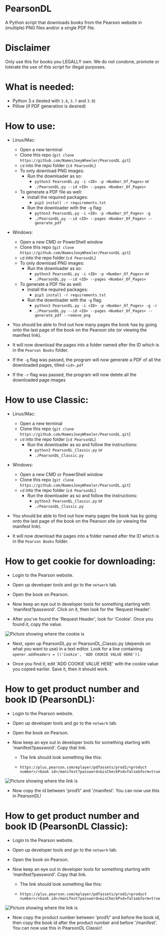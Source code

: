 # PearsonDL

A Python script that downloads books from the Pearson website in (multiple) PNG files and/or a single PDF file.

# Disclaimer

Only use this for books you LEGALLY own. We do not condone, promote or tolerate the use of this script for illegal purposes.

# What is needed:

- Python 3.x (tested with `3.6`, `3.7` and `3.9`)
- Pillow (if PDF generation is desired)

# How to use:

- Linux/Mac:
  - Open a new terminal
  - Clone this repo (`git clone https://github.com/NamesJoeyWheeler/PearsonDL.git`)
  - `cd` into the repo folder (`cd PearsonDL`)
  - To only download PNG images:
    - Run the downloader as so:
      - `python3 PearsonDL.py -i <ID> -p <Number_Of_Pages>` or
      - `./PearsonDL.py --id <ID> --pages <Number_Of_Pages>`
  - To generate a PDF file as well:
    - Install the required packages:
      - `pip3 install -r requirements.txt`
    - Run the downloader with the `-g` flag:
      - `python3 PearsonDL.py -i <ID> -p <Number_Of_Pages> -g`
      - `./PearsonDL.py --id <ID> --pages <Number_Of_Pages> --generate_pdf`

- Windows:
  - Open a new CMD or PowerShell window
  - Clone this repo (`git clone https://github.com/NamesJoeyWheeler/PearsonDL.git`)
  - `cd` into the repo folder (`cd PearsonDL`)
  - To only download PNG images:
    - Run the downloader as so:
      - `python3 PearsonDL.py -i <ID> -p <Number_Of_Pages>` or
      - `./PearsonDL.py --id <ID> --pages <Number_Of_Pages>`
  - To generate a PDF file as well:
    - Install the required packages:
      - `pip3 install -r requirements.txt`
    - Run the downloader with the `-g` flag:
      - `python3 PearsonDL.py -i <ID> -p <Number_Of_Pages> -g -r`
      - `./PearsonDL.py --id <ID> --pages <Number_Of_Pages> --generate_pdf --remove_png`
 
- You should be able to find out how many pages the book has by going onto the last page of the book on the Pearson site (or viewing the manifest link).

- It will now download the pages into a folder named after the ID which is in the `Pearson Books` folder.

- If the `-g` flag was passed, the program will now generate a PDF of all the downloaded pages, titled `<id>.pdf`

- If the `-r` flag was passed, the program will now delete all the downloaded page images

 
 # How to use Classic:
 
- Linux/Mac:
  - Open a new terminal
  - Clone this repo (`git clone https://github.com/NamesJoeyWheeler/PearsonDL.git`)
  - `cd` into the repo folder (`cd PearsonDL`)
    - Run the downloader as so and follow the instructions:
      - `python3 PearsonDL_Classic.py` or
      - `./PearsonDL_Classic.py`

- Windows:
  - Open a new CMD or PowerShell window
  - Clone this repo (`git clone https://github.com/NamesJoeyWheeler/PearsonDL.git`)
  - `cd` into the repo folder (`cd PearsonDL`)
    - Run the downloader as so and follow the instructions:
      - `python3 PearsonDL_Classic.py` or
      - `./PearsonDL_Classic.py`

- You should be able to find out how many pages the book has by going onto the last page of the book on the Pearson site (or viewing the manifest link).

- It will now download the pages into a folder named after the ID which is in the `Pearson Books` folder.


# How to get cookie for downloading:

- Login to the Pearson website.

- Open up developer tools and go to the `network` tab.

- Open the book on Pearson.

- Now keep an eye out in developer tools for something starting with 'manifest?password'. Click on it, then look for the 'Request Header'.

- After you've found the 'Request Header', look for 'Cookie'. Once you found it, copy the value.

![Picture showing where the cookie is](https://i.imgur.com/c74GyW8.jpg)

- Next, open up PearsonDL.py or PearsonDL_Classic.py (depends on what you want to use) in a text editor. Look for a line containing `opener.addheaders = [('Cookie', 'ADD COOKIE VALUE HERE')]`.

- Once you find it, edit 'ADD COOKIE VALUE HERE' with the cookie value you copied earlier. Save it, then it should work.


# How to get product number and book ID (PearsonDL):

- Login to the Pearson website.

- Open up developer tools and go to the `network` tab.

- Open the book on Pearson.

- Now keep an eye out in developer tools for something starting with 'manifest?password'. Copy that link.

  - The link should look something like this:

  - `https://plus.pearson.com/eplayer/pdfassets/prod1/<product number>/<book id>/manifest?password=&isCheckPsd=false&form=true`
  
![Picture showing where the link is](https://i.imgur.com/SazUx49.jpg)

- Now copy the id between 'prod1/' and '/manifest'. You can now use this in PearsonDL!


# How to get product number and book ID (PearsonDL Classic):

- Login to the Pearson website.

- Open up developer tools and go to the `network` tab.

- Open the book on Pearson.

- Now keep an eye out in developer tools for something starting with 'manifest?password'. Copy that link.

  - The link should look something like this:

  - `https://plus.pearson.com/eplayer/pdfassets/prod1/<product number>/<book id>/manifest?password=&isCheckPsd=false&form=true`
 
![Picture showing where the link is](https://i.imgur.com/SazUx49.jpg)
 
- Now copy the product number between 'prod1/' and before the book id, then copy the book id after the product number and before '/manifest'. You can now use this in PearsonDL Classic!
